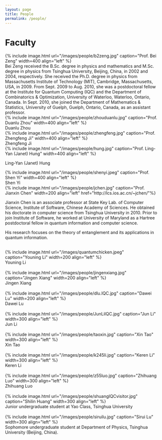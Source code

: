 ```yaml
---
layout: page
title: People
permalink: /people/
---
```


# Faculty



<div id="container">
<div id="photo">
{% include image.html url="/images/people/b2zeng.jpg" caption="Prof. Bei Zeng" width=400 align="left" %}
</div>
<div id="content">
Bei Zeng received the B.Sc. degree in physics and mathematics and M.Sc. degree in physics from Tsinghua University, Beijing, China, in 2002 and 2004, respectively. She received the Ph.D. degree in physics from Massachusetts Institute of Technology (MIT), Cambridge, Massachusetts, USA, in 2009. From Sept. 2009 to Aug. 2010, she was a postdoctoral fellow at the Institute for Quantum Computing (IQC) and the Department of Combinatorics & Optimization, University of Waterloo, Waterloo, Ontario, Canada. In Sept. 2010, she joined the Department of Mathematics & Statistics, University of Guelph, Guelph, Ontario, Canada, as an assistant professor.

</div>
</div>



<div id="container">
<div id="photo">
{% include image.html url="/images/people/zhouduanlu.jpg" caption="Prof. Duanlu Zhou" width=400 align="left" %}
</div>
<div id="content">
Duanlu Zhou

</div>
</div>



<div id="container">
<div id="photo">
{% include image.html url="/images/people/zhengfeng.jpg" caption="Prof. Zhengfeng Ji" width=400 align="left" %}
</div>
<div id="content">
Zhengfeng Ji

</div>
</div>



<div id="container">
<div id="photo">
{% include image.html url="/images/people/hung.jpg" caption="Prof. Ling-Yan (Janet) Hung" width=400 align="left" %}
</div>
<div id="content">

Ling-Yan (Janet) Hung

</div>
</div>



<div id="container">
<div id="photo">
{% include image.html url="/images/people/shenyi.jpeg" caption="Prof. Shen Yi" width=400 align="left" %}
</div>
<div id="content">
Shen Yi

</div>
</div>





<div id="container">
<div id="photo">
{% include image.html url="/images/people/jchen.jpg" caption="Prof. Jianxin Chen" width=200 align="left" href="http://lcs.ios.ac.cn/~jchen/"%}
</div>
<div id="content">

Jianxin Chen is an associate professor at State Key Lab. of Computer Science, Institute of Software, Chinese Academy of Sciences. He obtained his doctorate in computer science from Tsinghua University in 2010. Prior to join Institute of Software, he worked at University of Maryland as a Hartree postdoctoral fellow in quantum information and computer science.

His research focuses on the theory of entanglement and its applications in quantum information.
</div>
</div>
<br>



<div id="container">
<div id="photo">
{% include image.html url="/images/quantumchicken.jpeg" caption="Youning Li" width=200 align="left" %}
</div>
<div id="content">
Youning Li
</div>
</div>
<br>

<div id="container">
<div id="photo">
{% include image.html url="/images/people/jingenxiang.jpg" caption="Jingen Xiang" width=200 align="left" %}
</div>
<div id="content">
Jingen Xiang
</div>
</div>
<br>

<div id="container">
<div id="photo">
{% include image.html url="/images/people/dlu.IQC.jpg" caption="Dawei Lu" width=200 align="left" %}
</div>
<div id="content">
Dawei Lu
</div>
</div>
<br>

<div id="container">
<div id="photo">
{% include image.html url="/images/people/JunLiIQC.jpg" caption="Jun Li" width=300 align="left" %}
</div>
<div id="content">
Jun Li
</div>
</div>
<br>



<div id="container">
<div id="photo">
{% include image.html url="/images/people/taoxin.jpg" caption="Xin Tao" width=300 align="left" %}
</div>
<div id="content">
Xin Tao
</div>
</div>
<br>



<div id="container">
<div id="photo">
{% include image.html url="/images/people/k245li.jpg" caption="Keren Li" width=300 align="left" %}
</div>
<div id="content">
Keren Li
</div>
</div>
<br>

<div id="container">
<div id="photo">
{% include image.html url="/images/people/z55luo.jpg" caption="Zhihuang Luo" width=300 align="left" %}
</div>
<div id="content">
Zhihuang Luo
</div>
</div>
<br>

<div id="container">
<div id="photo">
{% include image.html url="/images/people/shuangIQCvisitor.jpg" caption="Shilin Huang" width=300 align="left" %}
</div>
<div id="content">
Junior undergraduate student at Yao Class, Tsinghua University
</div>
</div>
<br>



<div id="container">
<div id="photo">
{% include image.html url="/images/people/siruilu.jpg" caption="Sirui Lu" width=300 align="left" %}
</div>
<div id="content">
Sophomore undergraduate student at Department of Physics, Tsinghua University (Beijing, China).
</div>
</div>
<br>









